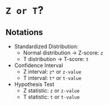 # `Z or T`?

## Notations
- Standardized Distribution:
    - Normal distribution -> Z-score: `z`
    - T distribution -> T-score: `t`
- Confidence Interval
    - Z interval: `z*` or `z-value`
    - T interval: `t*` or `t-value`
- Hypothesis Test
    - Z statistic: `z` or `z-value`
    - T statistic: `t` or `t-value`